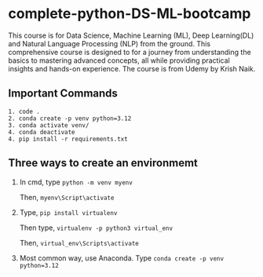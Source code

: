 # complete-python-DS-ML-bootcamp
This course is for Data Science, Machine Learning (ML), Deep Learning(DL) and Natural Language Processing (NLP) from the ground. This comprehensive course is designed to for a journey from understanding the basics to mastering advanced concepts, all while providing practical insights and hands-on experience.  The course is from Udemy by Krish Naik.

## Important Commands
```
1. code .
2. conda create -p venv python=3.12
3. conda activate venv/
4. conda deactivate
4. pip install -r requirements.txt
```

## Three ways to create an environmemt

1. In cmd, type ```python -m venv myenv``` 
    
    Then, ```myenv\Script\activate```

2. Type, ```pip install virtualenv```

   Then type, ```virtualenv -p python3 virtual_env```

   Then, ```virtual_env\Scripts\activate```

3. Most common way, use Anaconda. Type ```conda create -p venv python=3.12```